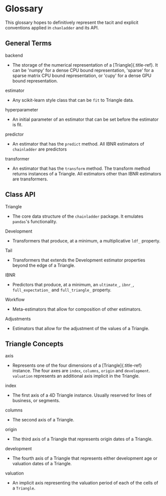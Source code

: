 # Glossary

This glossary hopes to definitively represent the tacit and explicit
conventions applied in `chanladder` and its API.

## General Terms

backend
  -   The storage of the numerical representation of a
      [Triangle]{.title-ref}. It can be 'numpy' for a dense CPU bound
      representation, 'sparse' for a sparse matrix CPU bound representation,
      or 'cupy' for a dense GPU bound representation.

estimator
  -   Any scikit-learn style class that can be `fit` to Triangle data.

hyperparameter
  -   An initial parameter of an estimator that can be set before the estimator is fit.

predictor
  -   An estimator that has the
  `predict` method. All IBNR estimators of `chainladder` are predictors

transformer
  -   An estimator that has the `transform` method. The transform
      method returns instances of a Triangle. All estimators
      other than IBNR estimators are transformers.

## Class API

Triangle
  -   The core data structure of the `chainladder` package. It emulates
      `pandas`'s functionality.

Development
  -   Transformers that produce, at a minimum, a multiplicative `ldf_`
      property.

Tail
  -   Transformers that extends the Development estimator properties
      beyond the edge of a Triangle.

IBNR
  -   Predictors that produce, at a minimum, an `ultimate_`, `ibnr_`,
      `full_expectation_` and `full_triangle_` property.

Workflow
  -   Meta-estimators that allow for composition of other estimators.

Adjustments
  -   Estimators that allow for the adjustment of the values of a
      Triangle.

## Triangle Concepts

axis
  -   Represents one of the four dimensions of a [Triangle]{.title-ref}
      instance. The four axes are `index`, `columns`, `origin` and
      `development`. `valuation` represents an additional axis implicit in
      the Triangle.

index
  -   The first axis of a 4D Triangle instance. Usually reserved for
      lines of business, or segments.

columns
  -   The second axis of a Triangle.

origin
  -   The third axis of a Triangle that represents origin dates of a Triangle.

development
  -   The fourth axis of a Triangle that represents either development age
      or valuation dates of a Triangle.

valuation
  -   An implicit axis representing the valuation period of each of the
      cells of a `Triangle`.
